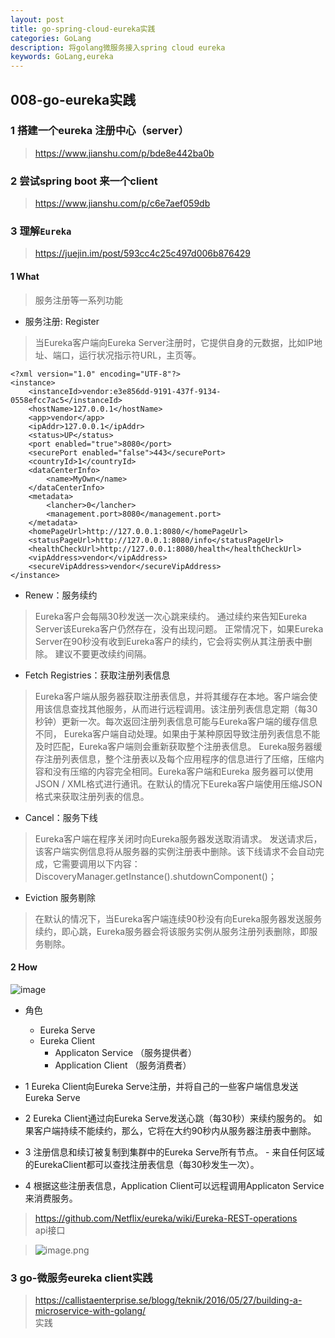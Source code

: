 ```yaml
---
layout: post
title: go-spring-cloud-eureka实践
categories: GoLang
description: 将golang微服务接入spring cloud eureka
keywords: GoLang,eureka
---
```



## 008-go-eureka实践

### 1 搭建一个eureka 注册中心（server）

> https://www.jianshu.com/p/bde8e442ba0b

### 2 尝试spring boot 来一个client

> https://www.jianshu.com/p/c6e7aef059db


### 3 理解`Eureka`

> https://juejin.im/post/593cc4c25c497d006b876429

#### 1 What

> 服务注册等一系列功能

- 服务注册: Register

> 当Eureka客户端向Eureka Server注册时，它提供自身的元数据，比如IP地址、端口，运行状况指示符URL，主页等。

```
<?xml version="1.0" encoding="UTF-8"?>
<instance>
    <instanceId>vendor:e3e856dd-9191-437f-9134-0558efcc7ac5</instanceId>
    <hostName>127.0.0.1</hostName>
    <app>vendor</app>
    <ipAddr>127.0.0.1</ipAddr>
    <status>UP</status>
    <port enabled="true">8080</port>
    <securePort enabled="false">443</securePort>
    <countryId>1</countryId>
    <dataCenterInfo>
        <name>MyOwn</name>
    </dataCenterInfo>
    <metadata>
        <lancher>0</lancher>
        <management.port>8080</management.port>
    </metadata>
    <homePageUrl>http://127.0.0.1:8080/</homePageUrl>
    <statusPageUrl>http://127.0.0.1:8080/info</statusPageUrl>
    <healthCheckUrl>http://127.0.0.1:8080/health</healthCheckUrl>
    <vipAddress>vendor</vipAddress>
    <secureVipAddress>vendor</secureVipAddress>
</instance>
```

- Renew：服务续约

> Eureka客户会每隔30秒发送一次心跳来续约。 通过续约来告知Eureka Server该Eureka客户仍然存在，没有出现问题。 正常情况下，如果Eureka Server在90秒没有收到Eureka客户的续约，它会将实例从其注册表中删除。 建议不要更改续约间隔。

- Fetch Registries：获取注册列表信息

> Eureka客户端从服务器获取注册表信息，并将其缓存在本地。客户端会使用该信息查找其他服务，从而进行远程调用。该注册列表信息定期（每30秒钟）更新一次。每次返回注册列表信息可能与Eureka客户端的缓存信息不同， Eureka客户端自动处理。如果由于某种原因导致注册列表信息不能及时匹配，Eureka客户端则会重新获取整个注册表信息。 Eureka服务器缓存注册列表信息，整个注册表以及每个应用程序的信息进行了压缩，压缩内容和没有压缩的内容完全相同。Eureka客户端和Eureka 服务器可以使用JSON / XML格式进行通讯。在默认的情况下Eureka客户端使用压缩JSON格式来获取注册列表的信息。

- Cancel：服务下线

> Eureka客户端在程序关闭时向Eureka服务器发送取消请求。 发送请求后，该客户端实例信息将从服务器的实例注册表中删除。该下线请求不会自动完成，它需要调用以下内容：DiscoveryManager.getInstance().shutdownComponent()；

- Eviction 服务剔除

> 在默认的情况下，当Eureka客户端连续90秒没有向Eureka服务器发送服务续约，即心跳，Eureka服务器会将该服务实例从服务注册列表删除，即服务剔除。


#### 2 How

![image](https://user-gold-cdn.xitu.io/2017/6/11/398fdaf163f6e7101dee83b76e28ff36?imageView2/0/w/1280/h/960/format/webp/ignore-error/1)

- 角色
    - Eureka Serve
    - Eureka Client
        - Applicaton Service （服务提供者）
        - Application Client （服务消费者）

- 1 Eureka Client向Eureka Serve注册，并将自己的一些客户端信息发送Eureka Serve
- 2 Eureka Client通过向Eureka Serve发送心跳（每30秒）来续约服务的。 如果客户端持续不能续约，那么，它将在大约90秒内从服务器注册表中删除。
- 3 注册信息和续订被复制到集群中的Eureka Serve所有节点。 - 来自任何区域的EurekaClient都可以查找注册表信息（每30秒发生一次）。
- 4 根据这些注册表信息，Application Client可以远程调用Applicaton Service来消费服务。

> https://github.com/Netflix/eureka/wiki/Eureka-REST-operations <br> api接口

> ![image.png](https://upload-images.jianshu.io/upload_images/14744153-e84ddd83046b3a83.png?imageMogr2/auto-orient/strip%7CimageView2/2/w/1240)



### 3 go-微服务eureka client实践

> https://callistaenterprise.se/blogg/teknik/2016/05/27/building-a-microservice-with-golang/ <br> 实践





